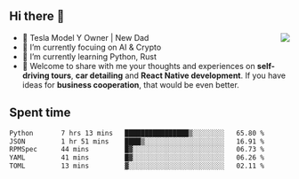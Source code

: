 ## Hi there 👋
<img align="right" src="https://github-readme-stats.vercel.app/api?username=ljunb&show_icons=true&icon_color=CE1D2D&text_color=718096&bg_color=00000000&hide_title=true&hide_border=true" />

- 🚗 Tesla Model Y Owner | New Dad
- 🔭 I’m currently focuing on AI & Crypto
- 🌱 I’m currently learning Python, Rust
- 💬 Welcome to share with me your thoughts and experiences on **self-driving tours**, **car detailing** and **React Native development**. If you have ideas for **business cooperation**, that would be even better.




## Spent time
<!--START_SECTION:waka-->

```txt
Python       7 hrs 13 mins   ████████████████▒░░░░░░░░   65.80 %
JSON         1 hr 51 mins    ████▒░░░░░░░░░░░░░░░░░░░░   16.91 %
RPMSpec      44 mins         █▓░░░░░░░░░░░░░░░░░░░░░░░   06.73 %
YAML         41 mins         █▓░░░░░░░░░░░░░░░░░░░░░░░   06.26 %
TOML         13 mins         ▓░░░░░░░░░░░░░░░░░░░░░░░░   02.11 %
```

<!--END_SECTION:waka-->
